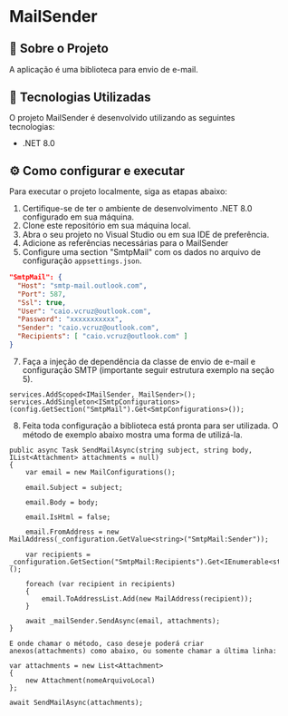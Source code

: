 <div style="margin: 1em; line-height: 1.1;">


# MailSender

## 📝 Sobre o Projeto
A aplicação é uma biblioteca para envio de e-mail.

## 🚀 Tecnologias Utilizadas
O projeto MailSender é desenvolvido utilizando as seguintes tecnologias:
- .NET 8.0

## ⚙️ Como configurar e executar
Para executar o projeto localmente, siga as etapas abaixo:

1. Certifique-se de ter o ambiente de desenvolvimento .NET 8.0 configurado em sua máquina.
2. Clone este repositório em sua máquina local.
3. Abra o seu projeto no Visual Studio ou em sua IDE de preferência.
4. Adicione as referências necessárias para o MailSender
5. Configure uma section "SmtpMail" com os dados no arquivo de configuração `appsettings.json`.
```json
"SmtpMail": {
  "Host": "smtp-mail.outlook.com",
  "Port": 587,
  "Ssl": true,
  "User": "caio.vcruz@outlook.com",
  "Password": "xxxxxxxxxxx",
  "Sender": "caio.vcruz@outlook.com",
  "Recipients": [ "caio.vcruz@outlook.com" ]
}
```
7.	Faça a injeção de dependência da classe de envio de e-mail e configuração SMTP (importante seguir estrutura exemplo na seção 5).
```dotnet
services.AddScoped<IMailSender, MailSender>();
services.AddSingleton<ISmtpConfigurations>(config.GetSection("SmtpMail").Get<SmtpConfigurations>());
```
8.	Feita toda configuração a biblioteca está pronta para ser utilizada. O método de exemplo abaixo mostra uma forma de utilizá-la.
```dotnet
public async Task SendMailAsync(string subject, string body, IList<Attachment> attachments = null)
{
	var email = new MailConfigurations();

	email.Subject = subject;

	email.Body = body;

	email.IsHtml = false;

	email.FromAddress = new MailAddress(_configuration.GetValue<string>("SmtpMail:Sender"));

	var recipients = _configuration.GetSection("SmtpMail:Recipients").Get<IEnumerable<string>>();

	foreach (var recipient in recipients)
	{
		email.ToAddressList.Add(new MailAddress(recipient));
	}

	await _mailSender.SendAsync(email, attachments);
}

E onde chamar o método, caso deseje poderá criar anexos(attachments) como abaixo, ou somente chamar a última linha:

var attachments = new List<Attachment>
{
	new Attachment(nomeArquivoLocal)
};

await SendMailAsync(attachments);
```

</div>
